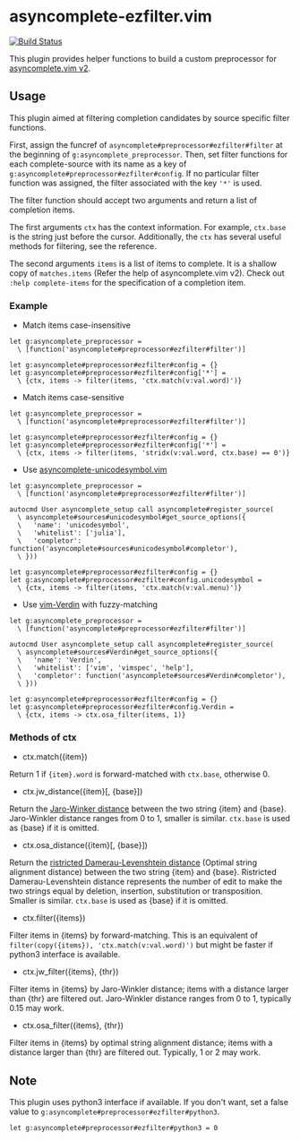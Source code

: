 asyncomplete-ezfilter.vim
=========================

[![Build Status](https://travis-ci.org/machakann/asyncomplete-ezfilter.vim.svg?branch=master)](https://travis-ci.org/machakann/asyncomplete-ezfilter.vim)

This plugin provides helper functions to build a custom preprocessor for [asyncomplete.vim v2](https://github.com/prabirshrestha/asyncomplete.vim/pull/124).


## Usage

This plugin aimed at filtering completion candidates by source specific filter functions.

First, assign the funcref of `asyncomplete#preprocessor#ezfilter#filter` at the beginning of `g:asyncomplete_preprocessor`. Then, set filter functions for each complete-source with its name as a key of `g:asyncomplete#preprocessor#ezfilter#config`. If no particular filter function was assigned, the filter associated with the key `'*'` is used.

The filter function should accept two arguments and return a list of completion items.

The first arguments `ctx` has the context information. For example, `ctx.base` is the string just before the cursor. Additionally, the `ctx` has several useful methods for filtering, see the reference.

The second arguments `items` is a list of items to complete. It is a shallow copy of `matches.items` (Refer the help of asyncomplete.vim v2). Check out `:help complete-items` for the specification of a completion item.


### Example

 * Match items case-insensitive

```vim
let g:asyncomplete_preprocessor =
  \ [function('asyncomplete#preprocessor#ezfilter#filter')]

let g:asyncomplete#preprocessor#ezfilter#config = {}
let g:asyncomplete#preprocessor#ezfilter#config['*'] =
  \ {ctx, items -> filter(items, 'ctx.match(v:val.word)')}
```

 * Match items case-sensitive

```vim
let g:asyncomplete_preprocessor =
  \ [function('asyncomplete#preprocessor#ezfilter#filter')]

let g:asyncomplete#preprocessor#ezfilter#config = {}
let g:asyncomplete#preprocessor#ezfilter#config['*'] =
  \ {ctx, items -> filter(items, 'stridx(v:val.word, ctx.base) == 0')}
```

 * Use [asyncomplete-unicodesymbol.vim](https://github.com/machakann/asyncomplete-unicodesymbol.vim)

```vim
let g:asyncomplete_preprocessor =
  \ [function('asyncomplete#preprocessor#ezfilter#filter')]

autocmd User asyncomplete_setup call asyncomplete#register_source(
  \ asyncomplete#sources#unicodesymbol#get_source_options({
  \   'name': 'unicodesymbol',
  \   'whitelist': ['julia'],
  \   'completor': function('asyncomplete#sources#unicodesymbol#completor'),
  \ }))

let g:asyncomplete#preprocessor#ezfilter#config = {}
let g:asyncomplete#preprocessor#ezfilter#config.unicodesymbol =
  \ {ctx, items -> filter(items, 'ctx.match(v:val.menu)')}
```

 * Use [vim-Verdin](https://github.com/machakann/vim-Verdin) with fuzzy-matching

```vim
let g:asyncomplete_preprocessor =
  \ [function('asyncomplete#preprocessor#ezfilter#filter')]

autocmd User asyncomplete_setup call asyncomplete#register_source(
  \ asyncomplete#sources#Verdin#get_source_options({
  \   'name': 'Verdin',
  \   'whitelist': ['vim', 'vimspec', 'help'],
  \   'completor': function('asyncomplete#sources#Verdin#completor'),
  \ }))

let g:asyncomplete#preprocessor#ezfilter#config = {}
let g:asyncomplete#preprocessor#ezfilter#config.Verdin =
  \ {ctx, items -> ctx.osa_filter(items, 1)}
```


### Methods of ctx

 * ctx.match({item})

Return 1 if `{item}.word` is forward-matched with `ctx.base`, otherwise 0.

 * ctx.jw_distance({item}[, {base}])

Return the [Jaro-Winker distance](https://en.wikipedia.org/wiki/Jaro%E2%80%93Winkler_distance) between the two string {item} and {base}. Jaro-Winkler distance ranges from 0 to 1, smaller is similar. `ctx.base` is used as {base} if it is omitted.

 * ctx.osa_distance({item}[, {base}])

Return the [ristricted Damerau-Levenshtein distance](https://en.wikipedia.org/wiki/Damerau%E2%80%93Levenshtein_distance) (Optimal string alignment distance) between the two string {item} and {base}. Ristricted Damerau-Levenshtein distance represents the number of edit to make the two strings equal by deletion, insertion, substitution or transposition. Smaller is similar. `ctx.base` is used as {base} if it is omitted.

 * ctx.filter({items})

Filter items in {items} by forward-matching. This is an equivalent of `filter(copy({items}), 'ctx.match(v:val.word)')` but might be faster if python3 interface is available.

 * ctx.jw_filter({items}, {thr})

Filter items in {items} by Jaro-Winkler distance; items with a distance larger than {thr} are filtered out. Jaro-Winkler distance ranges from 0 to 1, typically 0.15 may work.

 * ctx.osa_filter({items}, {thr})

Filter items in {items} by optimal string alignment distance; items with a distance larger than {thr} are filtered out. Typically, 1 or 2 may work.


## Note

This plugin uses python3 interface if available. If you don't want, set a false value to `g:asyncomplete#preprocessor#ezfilter#python3`.

```vim
let g:asyncomplete#preprocessor#ezfilter#python3 = 0
```
